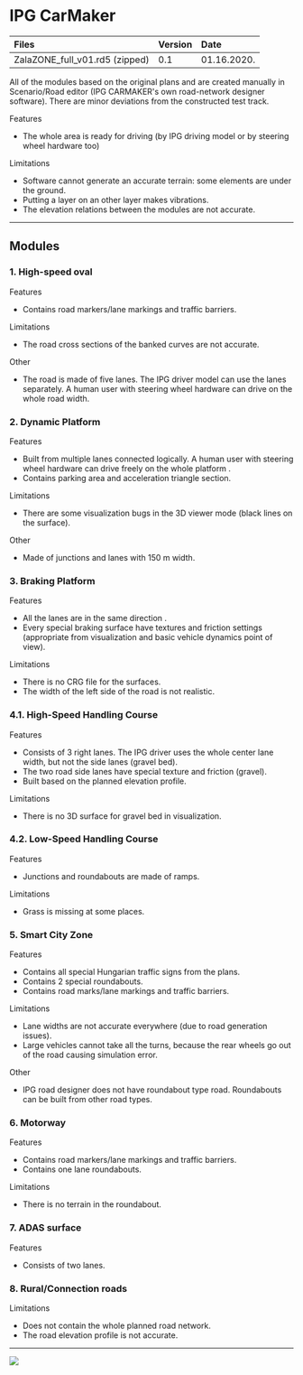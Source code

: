 # IPG CarMaker

| Files  | Version  | Date |
| :------------ |:---------------|:-----|
| ZalaZONE_full_v01.rd5 (zipped)     | 0.1 | 01.16.2020. |

All of the modules based on the original plans and are created manually in Scenario/Road editor (IPG CARMAKER's own road-network designer software). There are minor deviations from the constructed test track. 

Features
- The whole area is ready for driving (by IPG driving model or by steering wheel hardware too)

Limitations
- Software cannot generate an accurate terrain: some elements are under the ground.
- Putting a layer on an other layer makes vibrations.
- The elevation relations between the modules are not accurate.

***

## Modules

### 1. High-speed oval

Features
- Contains road markers/lane markings and traffic barriers.

Limitations
- The road cross sections of the banked curves are not accurate.

Other
- The road is made of five lanes. The IPG driver model can use the lanes separately. A human user with steering wheel hardware can drive on the whole road width.

### 2. Dynamic Platform

Features
- Built from multiple lanes connected logically. A human user with steering wheel hardware can drive freely on the whole platform
.
- Contains parking area and acceleration triangle section.

Limitations
- There are some visualization bugs in the 3D viewer mode (black lines on the surface).

Other
- Made of junctions and lanes with 150 m width.

### 3. Braking Platform

Features
- All the lanes are in the same direction
.
- Every special braking surface have textures and friction settings (appropriate from visualization and basic vehicle dynamics point of view).

Limitations
- There is no CRG file for the surfaces.
- The width of the left side of the road is not realistic.

### 4.1. High-Speed Handling Course

Features
- Consists of 3 right lanes. The IPG driver uses the whole center lane width, but not the side lanes (gravel bed).
- The two road side lanes have special texture and friction (gravel).
- Built based on the planned elevation profile.

Limitations
- There is no 3D surface for gravel bed in visualization.

### 4.2. Low-Speed Handling Course

Features
- Junctions and roundabouts are made of ramps.

Limitations
- Grass is missing at some places.

### 5. Smart City Zone

Features
- Contains all special Hungarian traffic signs from the plans.
- Contains 2 special roundabouts.
- Contains road marks/lane markings and traffic barriers.

Limitations
- Lane widths are not accurate everywhere (due to road generation issues).
- Large vehicles cannot take all the turns, because the rear wheels go out of the road causing simulation error.

Other
- IPG road designer does not have roundabout type road. Roundabouts can be built from other road types. 

### 6. Motorway 

Features
- Contains road markers/lane markings and traffic barriers.
- Contains one lane roundabouts.

Limitations
- There is no terrain in the roundabout.

### 7. ADAS surface

Features
- Consists of two lanes.

### 8. Rural/Connection roads

Limitations
- Does not contain the whole planned road network.
- The road elevation profile is not accurate.

***

![](https://github.com/BMEAutomatedDrive/ZalaZONE-automotive-proving-ground-virtual-simulation-models/edit/master/IPG%20CarMaker/Pictures/IPG_oval.JPG)
